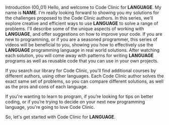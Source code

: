 Introduction (00_01)
Hello, and welcome to Code Clinic for __LANGUAGE__. My name is __NAME__. I'm really looking forward to showing you my solutions for the challenges proposed to the Code Clinic authors. In this series, we'll explore creative and efficient ways to use __LANGUAGE__ to solve a range of problems. I'll describe some of the unique aspects of working with __LANGUAGE__, and offer suggestions on how to improve your code. If you are new to programming, or if you are a seasoned programmer, this series of videos will be beneficial to you, showing you how to effectively use the __LANGUAGE__ programming language in real world solutions. After watching each solution, you will come away with patterns for writing __LANGUAGE__ programs as well as reusable code that you can use in your own projects.

If you search our library for Code Clinic, you'll find additional courses by different authors, using other languages. Each Code Clinic author solves the exact same set of problems, so you can compare different solutions, as well as the pros and cons of each language.

If you're wanting to learn to program, if you’re looking for tips on better coding, or if you’re trying to decide on your next new programming language, you're going to love Code Clinic. 

So, let's get started with Code Clinic for __LANGUAGE__.
